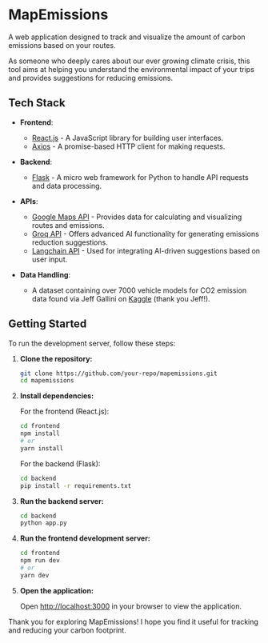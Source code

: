 # MapEmissions

A web application designed to track and visualize the amount of carbon emissions based on your routes. 

As someone who deeply cares about our ever growing climate crisis, this tool aims at helping you understand the environmental impact of your trips and provides suggestions for reducing emissions.

## Tech Stack

- **Frontend**:
  - [React.js](https://reactjs.org/) - A JavaScript library for building user interfaces.
  - [Axios](https://axios-http.com/) - A promise-based HTTP client for making requests.

- **Backend**:
  - [Flask](https://flask.palletsprojects.com/en/2.0.x/) - A micro web framework for Python to handle API requests and data processing.

- **APIs**:
  - [Google Maps API](https://developers.google.com/maps) - Provides data for calculating and visualizing routes and emissions.
  - [Groq API](https://www.groq.com/docs) - Offers advanced AI functionality for generating emissions reduction suggestions.
  - [Langchain API](https://www.langchain.com/docs) - Used for integrating AI-driven suggestions based on user input.

- **Data Handling**:
  - A dataset containing over 7000 vehicle models for CO2 emission data found via Jeff Gallini on [Kaggle](https://www.kaggle.com/datasets/jeffgallini/college-football-attendance-2000-to-2018) (thank you Jeff!). 

## Getting Started

To run the development server, follow these steps:

1. **Clone the repository:**

    ```bash
    git clone https://github.com/your-repo/mapemissions.git
    cd mapemissions
    ```

2. **Install dependencies:**

    For the frontend (React.js):
    ```bash
    cd frontend
    npm install
    # or
    yarn install
    ```

    For the backend (Flask):
    ```bash
    cd backend
    pip install -r requirements.txt
    ```

3. **Run the backend server:**

    ```bash
    cd backend
    python app.py
    ```

4. **Run the frontend development server:**

    ```bash
    cd frontend
    npm run dev
    # or
    yarn dev
    ```

5. **Open the application:**

    Open [http://localhost:3000](http://localhost:3000) in your browser to view the application.

Thank you for exploring MapEmissions! I hope you find it useful for tracking and reducing your carbon footprint.
